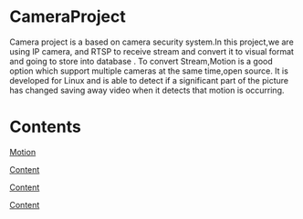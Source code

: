 # CameraProject

Camera project is a based on camera security system.In this project,we 
are using IP camera, and RTSP to receive stream 
and convert it to visual format and going to store into database . To 
convert Stream,Motion is a good option which support multiple cameras at 
the same time,open source.
 It is developed for Linux and is able to detect if a significant part 
of the picture has changed saving away video when it detects that motion 
is occurring.


# Contents
[Motion](./motion.md)

[Content](./content.md)

[Content](./content.md)

[Content](./content.md)
